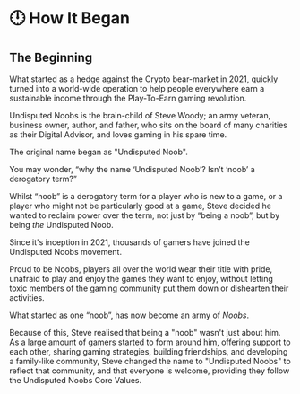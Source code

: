 # 🕛 How It Began

## The Beginning

What started as a hedge against the Crypto bear-market in 2021, quickly turned into a world-wide operation to help people everywhere earn a sustainable income through the Play-To-Earn gaming revolution.

Undisputed Noobs is the brain-child of Steve Woody; an army veteran, business owner, author, and father, who sits on the board of many charities as their Digital Advisor, and loves gaming in his spare time.

The original name began as "Undisputed Noob".

You may wonder, “why the name ‘Undisputed Noob’? Isn’t ‘noob’ a derogatory term?”

Whilst “noob” is a derogatory term for a player who is new to a game, or a player who might not be particularly good at a game, Steve decided he wanted to reclaim power over the term, not just by “being a noob”, but by being _the_ Undisputed Noob.

Since it's inception in 2021, thousands of gamers have joined the Undisputed Noobs movement.

Proud to be Noobs, players all over the world wear their title with pride, unafraid to play and enjoy the games they want to enjoy, without letting toxic members of the gaming community put them down or dishearten their activities.

What started as one “noob”, has now become an army of _Noobs_.

Because of this, Steve realised that being a "noob" wasn't just about him. As a large amount of gamers started to form around him, offering support to each other, sharing gaming strategies, building friendships, and developing a family-like community, Steve changed the name to "Undisputed Noobs" to reflect that community, and that everyone is welcome, providing they follow the Undisputed Noobs Core Values.
